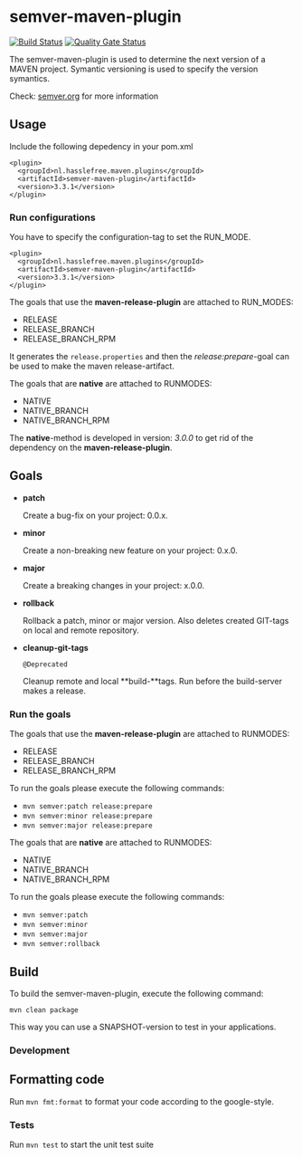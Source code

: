 # semver-maven-plugin

[![Build Status](https://travis-ci.org/h-sslefree/semver-maven-plugin.svg?branch=master)](https://travis-ci.org/h-sslefree/semver-maven-plugin) [![Quality Gate Status](https://sonarcloud.io/api/project_badges/measure?project=semver-maven-plugin&metric=alert_status)](https://sonarcloud.io/dashboard?id=semver-maven-plugin)

The semver-maven-plugin is used to determine the next version of a MAVEN project. Symantic versioning is used to specify the version symantics.

Check: [semver.org](https://www.semver.org) for more information

## Usage

Include the following depedency in your pom.xml

```
<plugin>
  <groupId>nl.hasslefree.maven.plugins</groupId>
  <artifactId>semver-maven-plugin</artifactId>
  <version>3.3.1</version>
</plugin>
```

### Run configurations

You have to specify the configuration-tag to set the RUN_MODE.
 
```
<plugin>
  <groupId>nl.hasslefree.maven.plugins</groupId>
  <artifactId>semver-maven-plugin</artifactId>
  <version>3.3.1</version>
</plugin>
```

The goals that use the **maven-release-plugin** are attached to RUN_MODES:

* RELEASE
* RELEASE_BRANCH
* RELEASE_BRANCH_RPM

It generates the `release.properties` and then the *release:prepare*-goal can be used to make the maven release-artifact.

The goals that are **native** are attached to RUNMODES:

* NATIVE
* NATIVE_BRANCH
* NATIVE_BRANCH_RPM
  
The **native**-method is developed in version: *3.0.0* to get rid of the dependency on the **maven-release-plugin**.

## Goals

* **patch**

    Create a bug-fix on your project: 0.0.x. 

* **minor**

    Create a non-breaking new feature on your project: 0.x.0.

* **major**

    Create a breaking changes in your project: x.0.0.

* **rollback**

    Rollback a patch, minor or major version. Also deletes created GIT-tags on local and remote repository.


* **cleanup-git-tags**

    `@Deprecated`
    
    Cleanup remote and local **build-**tags. Run before the build-server makes a release.

### Run the goals

The goals that use the **maven-release-plugin** are attached to RUNMODES:

* RELEASE
* RELEASE_BRANCH
* RELEASE_BRANCH_RPM

To run the goals please execute the following commands:

* `mvn semver:patch release:prepare`
* `mvn semver:minor release:prepare`
* `mvn semver:major release:prepare`

The goals that are **native** are attached to RUNMODES:

* NATIVE
* NATIVE_BRANCH
* NATIVE_BRANCH_RPM

To run the goals please execute the following commands:

* `mvn semver:patch`
* `mvn semver:minor`
* `mvn semver:major`
* `mvn semver:rollback` 

## Build

To build the semver-maven-plugin, execute the following command:

`mvn clean package`

This way you can use a SNAPSHOT-version to test in your applications.

### Development

## Formatting code
Run `mvn fmt:format` to format your code according to the google-style.

### Tests
Run `mvn test` to start the unit test suite 






